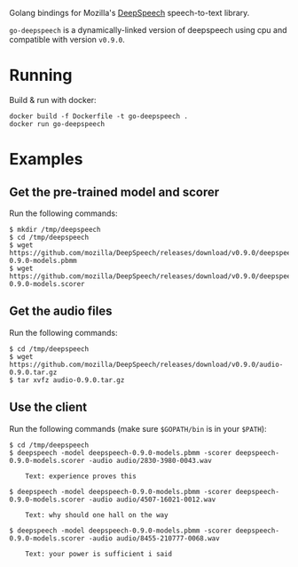 
Golang bindings for Mozilla's [DeepSpeech](https://github.com/mozilla/DeepSpeech) speech-to-text library.

`go-deepspeech` is a dynamically-linked version of deepspeech using cpu and compatible with version `v0.9.0`.

# Running
Build & run with docker:

    docker build -f Dockerfile -t go-deepspeech .
    docker run go-deepspeech

# Examples
## Get the pre-trained model and scorer

Run the following commands:

    $ mkdir /tmp/deepspeech
    $ cd /tmp/deepspeech
    $ wget https://github.com/mozilla/DeepSpeech/releases/download/v0.9.0/deepspeech-0.9.0-models.pbmm
    $ wget https://github.com/mozilla/DeepSpeech/releases/download/v0.9.0/deepspeech-0.9.0-models.scorer
    
## Get the audio files

Run the following commands:

    $ cd /tmp/deepspeech
    $ wget https://github.com/mozilla/DeepSpeech/releases/download/v0.9.0/audio-0.9.0.tar.gz
    $ tar xvfz audio-0.9.0.tar.gz
    
## Use the client

Run the following commands (make sure `$GOPATH/bin` is in your `$PATH`):

    $ cd /tmp/deepspeech
    $ deepspeech -model deepspeech-0.9.0-models.pbmm -scorer deepspeech-0.9.0-models.scorer -audio audio/2830-3980-0043.wav
    
        Text: experience proves this
    
    $ deepspeech -model deepspeech-0.9.0-models.pbmm -scorer deepspeech-0.9.0-models.scorer -audio audio/4507-16021-0012.wav
    
        Text: why should one hall on the way
        
    $ deepspeech -model deepspeech-0.9.0-models.pbmm -scorer deepspeech-0.9.0-models.scorer -audio audio/8455-210777-0068.wav
    
        Text: your power is sufficient i said
